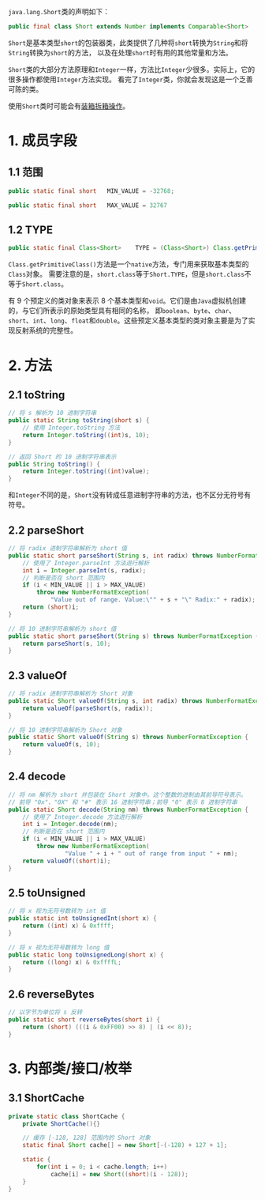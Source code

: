`java.lang.Short`类的声明如下：
```java
public final class Short extends Number implements Comparable<Short>
```
`Short`是基本类型`short`的包装器类，此类提供了几种将`short`转换为`String`和将`String`转换为`short`的方法，
以及在处理`short`时有用的其他常量和方法。

`Short`类的大部分方法原理和`Integer`一样，方法比`Integer`少很多。实际上，它的很多操作都使用`Integer`方法实现。
看完了`Integer`类，你就会发现这是一个乏善可陈的类。

使用`Short`类时可能会有[装箱拆箱操作][box]。

# 1. 成员字段

## 1.1 范围
```java
public static final short   MIN_VALUE = -32768;

public static final short   MAX_VALUE = 32767
```

## 1.2 TYPE
```java
public static final Class<Short>    TYPE = (Class<Short>) Class.getPrimitiveClass("short");
```
`Class.getPrimitiveClass()`方法是一个`native`方法，专门用来获取基本类型的`Class`对象。
需要注意的是，`short.class`等于`Short.TYPE`，但是`short.class`不等于`Short.class`。

有 9 个预定义的类对象来表示 8 个基本类型和`void`。它们是由`Java`虚拟机创建的，与它们所表示的原始类型具有相同的名称，
即`boolean`、`byte`、`char`、`short`、`int`、`long`、`float`和`double`。这些预定义基本类型的类对象主要是为了实现反射系统的完整性。

# 2. 方法

## 2.1 toString
```java
// 将 s 解析为 10 进制字符串
public static String toString(short s) {
    // 使用 Integer.toString 方法
    return Integer.toString((int)s, 10);
}

// 返回 Short 的 10 进制字符串表示
public String toString() {
    return Integer.toString((int)value);
}
```
和`Integer`不同的是，`Short`没有转成任意进制字符串的方法，也不区分无符号有符号。

## 2.2 parseShort
```java
// 将 radix 进制字符串解析为 short 值
public static short parseShort(String s, int radix) throws NumberFormatException {
    // 使用了 Integer.parseInt 方法进行解析
    int i = Integer.parseInt(s, radix);
    // 判断是否在 short 范围内
    if (i < MIN_VALUE || i > MAX_VALUE)
        throw new NumberFormatException(
            "Value out of range. Value:\"" + s + "\" Radix:" + radix);
    return (short)i;
}

// 将 10 进制字符串解析为 short 值
public static short parseShort(String s) throws NumberFormatException {
    return parseShort(s, 10);
}
```

## 2.3 valueOf
```java
// 将 radix 进制字符串解析为 Short 对象
public static Short valueOf(String s, int radix) throws NumberFormatException {
    return valueOf(parseShort(s, radix));
}

// 将 10 进制字符串解析为 Short 对象
public static Short valueOf(String s) throws NumberFormatException {
    return valueOf(s, 10);
}
```

## 2.4 decode
```java
// 将 nm 解析为 short 并包装在 Short 对象中。这个整数的进制由其前导符号表示。
// 前导 "0x"、"0X" 和 "#" 表示 16 进制字符串；前导 "0" 表示 8 进制字符串
public static Short decode(String nm) throws NumberFormatException {
    // 使用了 Integer.decode 方法进行解析
    int i = Integer.decode(nm);
    // 判断是否在 short 范围内
    if (i < MIN_VALUE || i > MAX_VALUE)
        throw new NumberFormatException(
                "Value " + i + " out of range from input " + nm);
    return valueOf((short)i);
}
```

## 2.5 toUnsigned
```java
// 将 x 视为无符号数转为 int 值
public static int toUnsignedInt(short x) {
    return ((int) x) & 0xffff;
}

// 将 x 视为无符号数转为 long 值
public static long toUnsignedLong(short x) {
    return ((long) x) & 0xffffL;
}
```

## 2.6 reverseBytes
```java
// 以字节为单位将 s 反转
public static short reverseBytes(short i) {
    return (short) (((i & 0xFF00) >> 8) | (i << 8));
}
```

# 3. 内部类/接口/枚举

## 3.1 ShortCache
```java
private static class ShortCache {
    private ShortCache(){}

    // 缓存 [-128, 128] 范围内的 Short 对象
    static final Short cache[] = new Short[-(-128) + 127 + 1];

    static {
        for(int i = 0; i < cache.length; i++)
            cache[i] = new Short((short)(i - 128));
    }
}
```


[box]: 自动装箱与拆箱.md